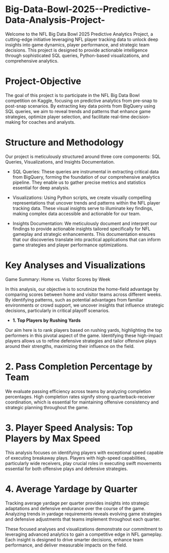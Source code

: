 # Big-Data-Bowl-2025--Predictive-Data-Analysis-Project-
Welcome to the NFL Big Data Bowl 2025 Predictive Analytics Project, a cutting-edge initiative leveraging NFL player tracking data to unlock deep insights into game dynamics, player performance, and strategic team decisions. This project is designed to provide actionable intelligence through sophisticated SQL queries, Python-based visualizations, and comprehensive analytics.

# Project-Objective
The goal of this project is to participate in the NFL Big Data Bowl competition on Kaggle, focusing on predictive analytics from pre-snap to post-snap scenarios. By extracting key data points from BigQuery using SQL queries, we aim to reveal trends and patterns that enhance game strategies, optimize player selection, and facilitate real-time decision-making for coaches and analysts.

# Structure and Methodology
Our project is meticulously structured around three core components: SQL Queries, Visualizations, and Insights Documentation.
- SQL Queries: These queries are instrumental in extracting critical data from BigQuery, forming the foundation of our comprehensive analytics pipeline. They enable us to gather precise metrics and statistics essential for deep analysis.

- Visualizations: Using Python scripts, we create visually compelling representations that uncover trends and patterns within the NFL player tracking data. These visual insights serve to illuminate key findings, making complex data accessible and actionable for our team.

- Insights Documentation: We meticulously document and interpret our findings to provide actionable insights tailored specifically for NFL gameplay and strategic enhancements. This documentation ensures that our discoveries translate into practical applications that can inform game strategies and player performance optimizations.

# Key Analyses and Visualizations
Game Summary: Home vs. Visitor Scores by Week

In this analysis, our objective is to scrutinize the home-field advantage by comparing scores between home and visitor teams across different weeks. By identifying patterns, such as potential advantages from familiar environments or crowd support, we uncover insights that influence strategic decisions, particularly in critical playoff scenarios.

- **1. Top Players by Rushing Yards**

Our aim here is to rank players based on rushing yards, highlighting the top performers in this pivotal aspect of the game. Identifying these high-impact players allows us to refine defensive strategies and tailor offensive plays around their strengths, maximizing their influence on the field.

# 2. Pass Completion Percentage by Team

We evaluate passing efficiency across teams by analyzing completion percentages. High completion rates signify strong quarterback-receiver coordination, which is essential for maintaining offensive consistency and strategic planning throughout the game.

# 3. Player Speed Analysis: Top Players by Max Speed

This analysis focuses on identifying players with exceptional speed capable of executing breakaway plays. Players with high-speed capabilities, particularly wide receivers, play crucial roles in executing swift movements essential for both offensive plays and defensive strategies.

# 4. Average Yardage by Quarter

Tracking average yardage per quarter provides insights into strategic adaptations and defensive endurance over the course of the game. Analyzing trends in yardage requirements reveals evolving game strategies and defensive adjustments that teams implement throughout each quarter.

These focused analyses and visualizations demonstrate our commitment to leveraging advanced analytics to gain a competitive edge in NFL gameplay. Each insight is designed to drive smarter decisions, enhance team performance, and deliver measurable impacts on the field.




